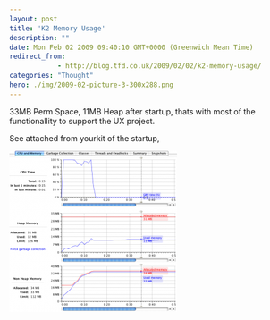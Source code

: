 ```yaml
---
layout: post
title: 'K2 Memory Usage'
description: ""
date: Mon Feb 02 2009 09:40:10 GMT+0000 (Greenwich Mean Time)
redirect_from: 
            - http://blog.tfd.co.uk/2009/02/02/k2-memory-usage/
categories: "Thought"
hero: ./img/2009-02-picture-3-300x288.png
---
```

33MB Perm Space, 11MB Heap after startup, thats with most of the functionallity to support the UX project.

See attached from yourkit of the startup,

![picture-3-300x288](./img/2009-02-picture-3-300x288.png "picture-3-300x288")
